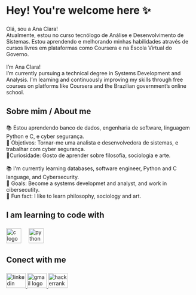 <h1 align="left">Hey! You're welcome here ✨</h1>

###

<p align="left">Olá, sou a Ana Clara!<br>Atualmente, estou no curso tecnólogo de Análise e Desenvolvimento de Sistemas. Estou aprendendo e melhorando minhas habilidades através de cursos livres em plataformas como Coursera e na Escola Virtual do Governo. <br><br>I’m Ana Clara!<br>I’m currently pursuing a technical degree in Systems Development and Analysis. I’m learning and continuously improving my skills through free courses on platforms like Coursera and the Brazilian government’s online school.</p>

###

<h2 align="left">Sobre mim / About me</h2>

###

<p align="left">📚 Estou aprendendo banco de dados, engenharia de software, linguagem Python e C, e cyber segurança. <br>🎯 Objetivos: Tornar-me uma analista e desenvolvedora de sistemas, e trabalhar com cyber segurança. <br>🎨Curiosidade: Gosto de aprender sobre filosofia, sociologia e arte. <br><br>📚 I'm currently learning databases, software engineer, Python and C language, and Cybersecurity.<br>🎯 Goals: Become a systems developmet and analyst,  and work in cibersecutity. <br>🎨 Fun fact: I like to learn philosophy, sociology and art.</p>

###

<h2 align="left">I am learning to code with</h2>

###

<div align="left">
  <img src="https://cdn.jsdelivr.net/gh/devicons/devicon/icons/c/c-original.svg" height="40" alt="c logo"  />
  <img width="12" />
  <img src="https://cdn.simpleicons.org/python/3776AB" height="40" alt="python logo"  />
</div>

###

<h2 align="left">Conect with me</h2>

###

<div align="left">
  <a href="linkedin.com/in/ana-clara-carvalho-05879126b" target="_blank">
    <img src="https://raw.githubusercontent.com/maurodesouza/profile-readme-generator/master/src/assets/icons/social/linkedin/default.svg" width="52" height="40" alt="linkedin logo"  />
  </a>
  <a href="anaclarafc09@gmail.com" target="_blank">
    <img src="https://raw.githubusercontent.com/maurodesouza/profile-readme-generator/master/src/assets/icons/social/gmail/default.svg" width="52" height="40" alt="gmail logo"  />
  </a>
  <a href="anaclarafc09" target="_blank">
    <img src="https://raw.githubusercontent.com/maurodesouza/profile-readme-generator/master/src/assets/icons/social/hackerrank/default.svg" width="52" height="40" alt="hackerrank logo"  />
  </a>
</div>

###
